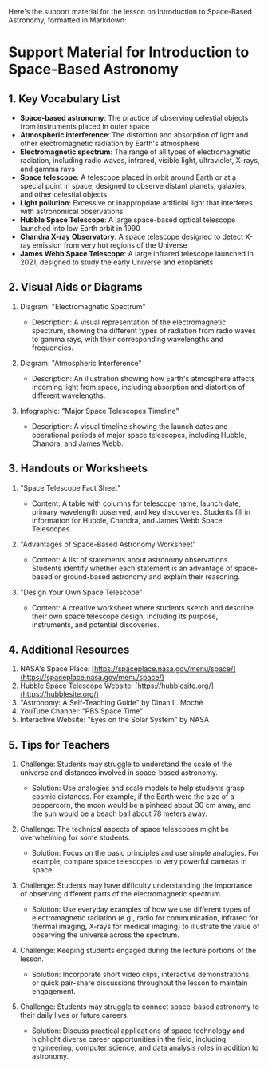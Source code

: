 Here's the support material for the lesson on Introduction to Space-Based Astronomy, formatted in Markdown:

# Support Material for Introduction to Space-Based Astronomy

## 1. Key Vocabulary List

- **Space-based astronomy**: The practice of observing celestial objects from instruments placed in outer space
- **Atmospheric interference**: The distortion and absorption of light and other electromagnetic radiation by Earth's atmosphere
- **Electromagnetic spectrum**: The range of all types of electromagnetic radiation, including radio waves, infrared, visible light, ultraviolet, X-rays, and gamma rays
- **Space telescope**: A telescope placed in orbit around Earth or at a special point in space, designed to observe distant planets, galaxies, and other celestial objects
- **Light pollution**: Excessive or inappropriate artificial light that interferes with astronomical observations
- **Hubble Space Telescope**: A large space-based optical telescope launched into low Earth orbit in 1990
- **Chandra X-ray Observatory**: A space telescope designed to detect X-ray emission from very hot regions of the Universe
- **James Webb Space Telescope**: A large infrared telescope launched in 2021, designed to study the early Universe and exoplanets

## 2. Visual Aids or Diagrams

1. Diagram: "Electromagnetic Spectrum"
   - Description: A visual representation of the electromagnetic spectrum, showing the different types of radiation from radio waves to gamma rays, with their corresponding wavelengths and frequencies.

2. Diagram: "Atmospheric Interference"
   - Description: An illustration showing how Earth's atmosphere affects incoming light from space, including absorption and distortion of different wavelengths.

3. Infographic: "Major Space Telescopes Timeline"
   - Description: A visual timeline showing the launch dates and operational periods of major space telescopes, including Hubble, Chandra, and James Webb.

## 3. Handouts or Worksheets

1. "Space Telescope Fact Sheet"
   - Content: A table with columns for telescope name, launch date, primary wavelength observed, and key discoveries. Students fill in information for Hubble, Chandra, and James Webb Space Telescopes.

2. "Advantages of Space-Based Astronomy Worksheet"
   - Content: A list of statements about astronomy observations. Students identify whether each statement is an advantage of space-based or ground-based astronomy and explain their reasoning.

3. "Design Your Own Space Telescope"
   - Content: A creative worksheet where students sketch and describe their own space telescope design, including its purpose, instruments, and potential discoveries.

## 4. Additional Resources

1. NASA's Space Place: [https://spaceplace.nasa.gov/menu/space/](https://spaceplace.nasa.gov/menu/space/)
2. Hubble Space Telescope Website: [https://hubblesite.org/](https://hubblesite.org/)
3. "Astronomy: A Self-Teaching Guide" by Dinah L. Moché
4. YouTube Channel: "PBS Space Time"
5. Interactive Website: "Eyes on the Solar System" by NASA

## 5. Tips for Teachers

1. Challenge: Students may struggle to understand the scale of the universe and distances involved in space-based astronomy.
   - Solution: Use analogies and scale models to help students grasp cosmic distances. For example, if the Earth were the size of a peppercorn, the moon would be a pinhead about 30 cm away, and the sun would be a beach ball about 78 meters away.

2. Challenge: The technical aspects of space telescopes might be overwhelming for some students.
   - Solution: Focus on the basic principles and use simple analogies. For example, compare space telescopes to very powerful cameras in space.

3. Challenge: Students may have difficulty understanding the importance of observing different parts of the electromagnetic spectrum.
   - Solution: Use everyday examples of how we use different types of electromagnetic radiation (e.g., radio for communication, infrared for thermal imaging, X-rays for medical imaging) to illustrate the value of observing the universe across the spectrum.

4. Challenge: Keeping students engaged during the lecture portions of the lesson.
   - Solution: Incorporate short video clips, interactive demonstrations, or quick pair-share discussions throughout the lesson to maintain engagement.

5. Challenge: Students may struggle to connect space-based astronomy to their daily lives or future careers.
   - Solution: Discuss practical applications of space technology and highlight diverse career opportunities in the field, including engineering, computer science, and data analysis roles in addition to astronomy.